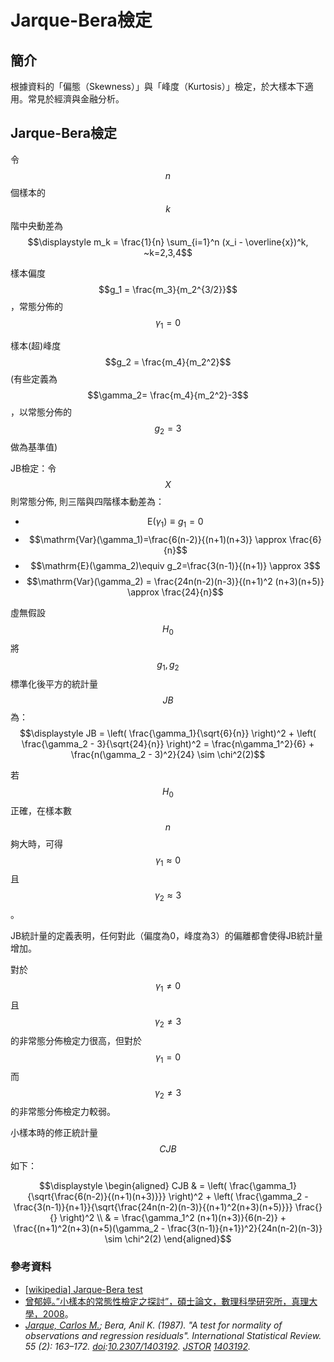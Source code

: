 # Jarque-Bera檢定

## 簡介

根據資料的「偏態（Skewness）」與「峰度（Kurtosis）」檢定，於大樣本下適用。常見於經濟與金融分析。

## Jarque-Bera檢定

令$$n$$個樣本的$$k$$階中央動差為$$\displaystyle m_k = \frac{1}{n} \sum_{i=1}^n (x_i - \overline{x})^k, ~k=2,3,4$$

樣本偏度$$g_1 = \frac{m_3}{m_2^{3/2}}$$，常態分佈的$$\gamma_1=0$$

樣本(超)峰度$$g_2 = \frac{m_4}{m_2^2}$$ (有些定義為$$\gamma_2= \frac{m_4}{m_2^2}-3$$，以常態分佈的$$g_2=3$$做為基準值)

JB檢定：令$$X$$則常態分佈, 則三階與四階樣本動差為：

* $$\mathrm{E}(\gamma_1)\equiv g_1=0$$
* $$\mathrm{Var}(\gamma_1)=\frac{6(n-2)}{(n+1)(n+3)} \approx \frac{6}{n}$$
* $$\mathrm{E}(\gamma_2)\equiv g_2=\frac{3(n-1)}{(n+1)} \approx 3$$
* $$\mathrm{Var}(\gamma_2) = \frac{24n(n-2)(n-3)}{(n+1)^2 (n+3)(n+5)} \approx \frac{24}{n}$$

虛無假設$$H_0$$將$$g_1, g_2$$標準化後平方的統計量$$JB$$為：$$\displaystyle JB =  \left( \frac{\gamma_1}{\sqrt{6}{n}} \right)^2  +  \left( \frac{\gamma_2 - 3}{\sqrt{24}{n}} \right)^2  = \frac{n\gamma_1^2}{6} + \frac{n(\gamma_2 - 3)^2}{24} \sim \chi^2(2)$$

若$$H_0$$正確，在樣本數$$n$$夠大時，可得$$\gamma_1 \approx 0$$且$$\gamma_2 \approx 3$$。

JB統計量的定義表明，任何對此（偏度為0，峰度為3）的偏離都會使得JB統計量增加。

對於$$\gamma_1 \neq 0$$且$$\gamma_2 \neq 3$$的非常態分佈檢定力很高，但對於$$\gamma_1=0$$而$$\gamma_2 \neq 3$$的非常態分佈檢定力較弱。

小樣本時的修正統計量$$CJB$$如下：

$$\displaystyle  \begin{aligned} CJB & = \left(  \frac{\gamma_1}{\sqrt{\frac{6(n-2)}{(n+1)(n+3)}}}   \right)^2 + \left(  \frac{\gamma_2 - \frac{3(n-1)}{n+1}}{\sqrt{\frac{24n(n-2)(n-3)}{(n+1)^2(n+3)(n+5)}}}  \frac{}{} \right)^2 \\ & = \frac{\gamma_1^2 (n+1)(n+3)}{6(n-2)} + \frac{(n+1)^2(n+3)(n+5)(\gamma_2 - \frac{3(n-1)}{n+1})^2}{24n(n-2)(n-3)} \sim \chi^2(2)  \end{aligned}$$



### 參考資料

* [\[wikipedia\] Jarque-Bera test](https://en.wikipedia.org/wiki/Jarque%E2%80%93Bera_test)
* [曾郁婷。”小樣本的常態性檢定之探討”，碩士論文，數理科學研究所，真理大學，2008](https://hdl.handle.net/11296/wqssvk)。
* [_Jarque, Carlos M._](https://en.wikipedia.org/wiki/Carlos_Jarque)_; Bera, Anil K. (1987). "A test for normality of observations and regression residuals". International Statistical Review. 55 (2): 163–172._ [_doi_](https://en.wikipedia.org/wiki/Doi_\(identifier\))_:_[_10.2307/1403192_](https://doi.org/10.2307%2F1403192)_._ [_JSTOR_](https://en.wikipedia.org/wiki/JSTOR_\(identifier\)) [_1403192_](https://www.jstor.org/stable/1403192)_._
